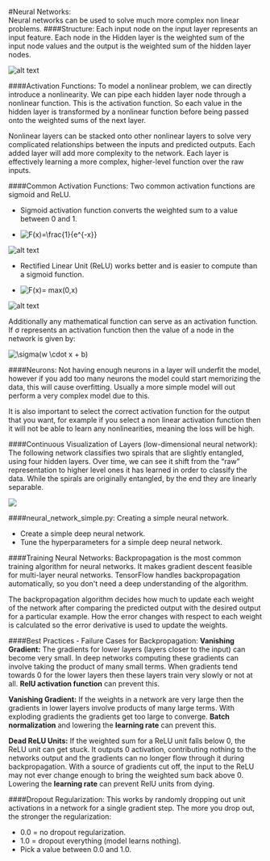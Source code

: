 #Neural Networks:  
Neural networks can be used to solve much more complex non linear problems.
####Structure:
Each input node on the input layer represents an input feature. Each node in the Hidden layer is the weighted sum of 
the input node values and the output is the weighted sum of the hidden layer nodes.

![alt text](https://colah.github.io/posts/2014-03-NN-Manifolds-Topology/img/example_network.svg
"Neural Networks Structure")

####Activation Functions:
To model a nonlinear problem, we can directly introduce a nonlinearity. We can pipe each hidden layer node through a 
nonlinear function. This is the activation function. So each value in the hidden layer is transformed by a
nonlinear function before being passed onto the weighted sums of the next layer.  

Nonlinear layers can be stacked onto other nonlinear layers to solve very complicated relationships between the inputs
and predicted outputs. Each added layer will add more complexity to the network. Each layer is effectively learning a 
more complex, higher-level function over the raw inputs.

####Common Activation Functions:
Two common activation functions are sigmoid and ReLU.
* Sigmoid activation function converts the weighted sum to a value between 0 and 1.
  
* <img src="https://latex.codecogs.com/gif.latex?F(x)=\frac{1}{e^{-x}}" title="F(x)=\frac{1}{e^{-x}}" />  

![alt text](https://upload.wikimedia.org/wikipedia/commons/thumb/8/88/Logistic-curve.svg/1200px-Logistic-curve.svg.png 
"Sigmoid")

* Rectified Linear Unit (ReLU) works better and is easier to compute than a sigmoid function.

* <img src="https://latex.codecogs.com/gif.latex?F(x)=&space;max(0,x)" title="F(x)= max(0,x)" />  

![alt text](https://upload.wikimedia.org/wikipedia/commons/thumb/f/fe/Activation_rectified_linear.svg/1920px-Activation_rectified_linear.svg.png
"ReLU")


Additionally any mathematical function can serve as an activation function. If σ represents an activation function then
the value of a node in the network is given by:

<img src="https://latex.codecogs.com/gif.latex?\sigma(w&space;\cdot&space;x&space;&plus;&space;b)" title="\sigma(w \cdot x + b)" />

####Neurons:
Not having enough neurons in a layer will underfit the model, however if you add too many neurons the model could start
memorizing the data, this will cause overfitting. Usually a more simple model will out perform a very complex model
due to this.  

It is also important to select the correct activation function for the output that you want, for example if you select
a non linear activation function then it will not be able to learn any nonlinearities, meaning the loss will be high.

####Continuous Visualization of Layers (low-dimensional neural network):
The following network classifies two spirals that are slightly entangled, using four hidden layers. Over time, we can 
see it shift from the “raw” representation to higher level ones it has learned in order to classify the data. While 
the spirals are originally entangled, by the end they are linearly separable.

![](https://colah.github.io/posts/2014-03-NN-Manifolds-Topology/img/spiral.1-2.2-2-2-2-2-2.gif)

####neural_network_simple.py:
Creating a simple neural network.
* Create a simple deep neural network.
* Tune the hyperparameters for a simple deep neural network.

####Training Neural Networks:
Backpropagation is the most common training algorithm for neural networks. It makes gradient descent feasible for
multi-layer neural networks. TensorFlow handles backpropagation automatically, so you don't need a deep understanding 
of the algorithm.  

The backpropagation algorithm decides how much to update each weight of the network after comparing the predicted 
output with the desired output for a particular example. How the error changes with respect to each weight is calculated
so the error derivative is used to update the weights.

####Best Practices - Failure Cases for Backpropagation:
**Vanishing Gradient:** The gradients for lower layers (layers closer to the input) can become very small. In deep
networks computing these gradients can involve taking the product of many small terms. When gradients tend towards 0 
for the lower layers then these layers train very slowly or not at all. **RelU activation function** can prevent this.  

**Vanishing Gradient:** If the weights in a network are very large then the gradients in lower layers involve products
of many large terms. With exploding gradients the gradients get too large to converge. **Batch normalization** and 
lowering the **learning rate** can prevent this.  

**Dead ReLU Units:** If the weighted sum for a ReLU unit falls below 0, the ReLU unit can get stuck. It outputs 0
activation, contributing nothing to the networks output and the gradients can no longer flow through it during 
backpropagation. With a source of gradients cut off, the input to the ReLU may not ever change enough to bring the
weighted sum back above 0. Lowering the **learning rate** can prevent RelU units from dying.  

####Dropout Regularization:
This works by randomly dropping out unit activations in a network for a single gradient step. The more you drop out, 
the stronger the regularization:
* 0.0 = no dropout regularization.
* 1.0 = dropout everything (model learns nothing).
* Pick a value between 0.0 and 1.0.
